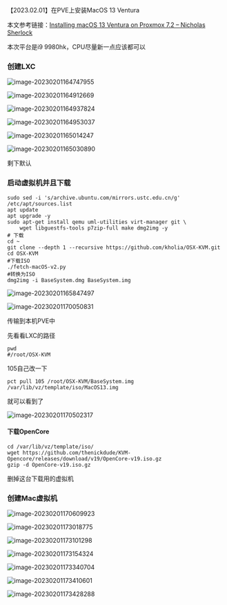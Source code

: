 【2023.02.01】在PVE上安装MacOS 13 Ventura

本文参考链接：[Installing macOS 13 Ventura on Proxmox 7.2 – Nicholas Sherlock](https://www.nicksherlock.com/2022/10/installing-macos-13-ventura-on-proxmox/)

本次平台是i9 9980hk，CPU尽量新一点应该都可以

### 创建LXC

![image-20230201164747955](https://i0.hdslb.com/bfs/new_dyn/10fcddc5ea413512f573eb4535a92e3a1865692.png)

![image-20230201164912669](https://i0.hdslb.com/bfs/new_dyn/41a413a51163aac6273f22edf46c905f1865692.png)

![image-20230201164937824](https://i0.hdslb.com/bfs/new_dyn/782c53c65ca946afdcf3c7ebeb2a386a1865692.png)

![image-20230201164953037](https://i0.hdslb.com/bfs/new_dyn/a05730a1e4035a93d27a5321ae5754dd1865692.png)

![image-20230201165014247](https://i0.hdslb.com/bfs/new_dyn/30e3ad06237a37dbff996760da6a9ddd1865692.png)

![image-20230201165030890](https://i0.hdslb.com/bfs/new_dyn/f20f6728ec2142d42f7f2b420f4c538f1865692.png)

剩下默认

### 启动虚拟机并且下载

```
sudo sed -i 's/archive.ubuntu.com/mirrors.ustc.edu.cn/g' /etc/apt/sources.list
apt update
apt upgrade -y
sudo apt-get install qemu uml-utilities virt-manager git \
    wget libguestfs-tools p7zip-full make dmg2img -y
# 下载
cd ~
git clone --depth 1 --recursive https://github.com/kholia/OSX-KVM.git
cd OSX-KVM
#下载ISO
./fetch-macOS-v2.py
#转换为ISO
dmg2img -i BaseSystem.dmg BaseSystem.img
```

![image-20230201165847497](https://i0.hdslb.com/bfs/new_dyn/93467366b69c2c52cf266067d9ff4ef71865692.png)

![image-20230201170050831](https://i0.hdslb.com/bfs/new_dyn/d99b1ae6a0b082212b98d3a3d5e52ac51865692.png)

传输到本机PVE中

先看看LXC的路径

```
pwd
#/root/OSX-KVM
```

105自己改一下

```
pct pull 105 /root/OSX-KVM/BaseSystem.img /var/lib/vz/template/iso/MacOS13.img
```

就可以看到了

![image-20230201170502317](https://i0.hdslb.com/bfs/new_dyn/a8effbf1cb92e27c19d8ad9661f7f42c1865692.png)

#### 下载OpenCore

```
cd /var/lib/vz/template/iso/
wget https://github.com/thenickdude/KVM-Opencore/releases/download/v19/OpenCore-v19.iso.gz
gzip -d OpenCore-v19.iso.gz
```

删掉这台下载用的虚拟机

### 创建Mac虚拟机

![image-20230201170609923](https://i0.hdslb.com/bfs/new_dyn/30d614b6d4722ad37016395db3d19e931865692.png)

![image-20230201173018775](https://i0.hdslb.com/bfs/new_dyn/88e5c3bb52585467e748e9a86900319f1865692.png)

![image-20230201173101298](https://i0.hdslb.com/bfs/new_dyn/b4995a36d10cc06088802e8d9a0597be1865692.png)

![image-20230201173154324](https://i0.hdslb.com/bfs/new_dyn/e991c6adeb6dda78ad3522dd676834f21865692.png)

![image-20230201173340704](https://i0.hdslb.com/bfs/new_dyn/f3c38926f7c81e4c23e5dac9971c62eb1865692.png)

![image-20230201173410601](https://i0.hdslb.com/bfs/new_dyn/5704ad4e510ca57fd7cf5156e9b2fcc81865692.png)

![image-20230201173428288](https://i0.hdslb.com/bfs/new_dyn/7fe5cff9e555f237db4c82e9f7c4803d1865692.png)


